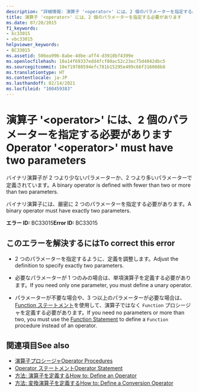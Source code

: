 ```yaml
---
description: "詳細情報: 演算子 '<operator>' には、2 個のパラメーターを指定する必要があります"
title: 演算子 '<operator>' には、2 個のパラメーターを指定する必要があります
ms.date: 07/20/2015
f1_keywords:
- bc33015
- vbc33015
helpviewer_keywords:
- BC33015
ms.assetid: 506ea996-8abe-4dbe-aff4-d3910bf4399e
ms.openlocfilehash: 10a14f69337edd4fcf80ac52c23ec75d4042dbc5
ms.sourcegitcommit: 10e719780594efc781b15295e499c66f316068b8
ms.translationtype: HT
ms.contentlocale: ja-JP
ms.lasthandoff: 02/14/2021
ms.locfileid: "100459383"
---
```

# <a name="operator-operator-must-have-two-parameters"></a><span data-ttu-id="1fb18-103">演算子 '\<operator>' には、2 個のパラメーターを指定する必要があります</span><span class="sxs-lookup"><span data-stu-id="1fb18-103">Operator '\<operator>' must have two parameters</span></span>

<span data-ttu-id="1fb18-104">バイナリ演算子が 2 つより少ないパラメーターか、2 つより多いパラメーターで定義されています。</span><span class="sxs-lookup"><span data-stu-id="1fb18-104">A binary operator is defined with fewer than two or more than two parameters.</span></span>  
  
 <span data-ttu-id="1fb18-105">バイナリ演算子には、厳密に 2 つのパラメーターを指定する必要があります。</span><span class="sxs-lookup"><span data-stu-id="1fb18-105">A binary operator must have exactly two parameters.</span></span>  
  
 <span data-ttu-id="1fb18-106">**エラー ID:** BC33015</span><span class="sxs-lookup"><span data-stu-id="1fb18-106">**Error ID:** BC33015</span></span>  
  
## <a name="to-correct-this-error"></a><span data-ttu-id="1fb18-107">このエラーを解決するには</span><span class="sxs-lookup"><span data-stu-id="1fb18-107">To correct this error</span></span>  
  
- <span data-ttu-id="1fb18-108">2 つのパラメーターを指定するように、定義を調整します。</span><span class="sxs-lookup"><span data-stu-id="1fb18-108">Adjust the definition to specify exactly two parameters.</span></span>  
  
- <span data-ttu-id="1fb18-109">必要なパラメーターが 1 つのみの場合は、単項演算子を定義する必要があります。</span><span class="sxs-lookup"><span data-stu-id="1fb18-109">If you need only one parameter, you must define a unary operator.</span></span>  
  
- <span data-ttu-id="1fb18-110">パラメーターが不要な場合や、3 つ以上のパラメーターが必要な場合は、[Function ステートメント](../language-reference/statements/function-statement.md)を使用して、演算子ではなく `Function` プロシージャを定義する必要があります。</span><span class="sxs-lookup"><span data-stu-id="1fb18-110">If you need no parameters or more than two, you must use the [Function Statement](../language-reference/statements/function-statement.md) to define a `Function` procedure instead of an operator.</span></span>  
  
## <a name="see-also"></a><span data-ttu-id="1fb18-111">関連項目</span><span class="sxs-lookup"><span data-stu-id="1fb18-111">See also</span></span>

- [<span data-ttu-id="1fb18-112">演算子プロシージャ</span><span class="sxs-lookup"><span data-stu-id="1fb18-112">Operator Procedures</span></span>](../programming-guide/language-features/procedures/operator-procedures.md)
- [<span data-ttu-id="1fb18-113">Operator ステートメント</span><span class="sxs-lookup"><span data-stu-id="1fb18-113">Operator Statement</span></span>](../language-reference/statements/operator-statement.md)
- [<span data-ttu-id="1fb18-114">方法: 演算子を定義する</span><span class="sxs-lookup"><span data-stu-id="1fb18-114">How to: Define an Operator</span></span>](../programming-guide/language-features/procedures/how-to-define-an-operator.md)
- [<span data-ttu-id="1fb18-115">方法: 変換演算子を定義する</span><span class="sxs-lookup"><span data-stu-id="1fb18-115">How to: Define a Conversion Operator</span></span>](../programming-guide/language-features/procedures/how-to-define-a-conversion-operator.md)
